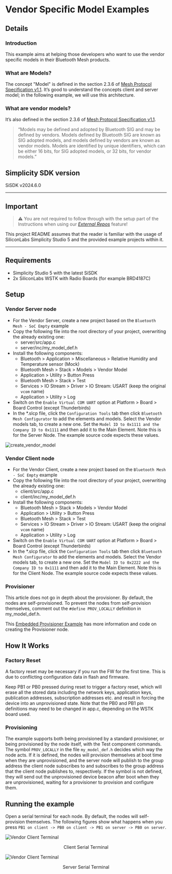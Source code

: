 # Vendor Specific Model Examples

## Details
### Introduction
This example aims at helping those developers who want to use the vendor specific models in their Bluetooth Mesh products.

### What are Models?
The concept "Model" is defined in the section 2.3.6 of [Mesh Protocol Specification v1.1](https://www.bluetooth.com/specifications/specs/mesh-protocol/). It’s good to understand the concepts client and server model; in the following example, we will use this architecture.

### What are vendor models?
It’s also defined in the section 2.3.6 of [Mesh Protocol Specification v1.1](https://www.bluetooth.com/specifications/specs/mesh-protocol/).

> “Models may be defined and adopted by Bluetooth SIG and may be defined by vendors. Models defined by Bluetooth SIG are known as SIG adopted models, and models defined by vendors are known as vendor models. Models are identified by unique identifiers, which can be either 16 bits, for SIG adopted models, or 32 bits, for vendor models.”

## Simplicity SDK version ##

SiSDK v2024.6.0

---

## Important

> ⚠ You are not required to follow through with the setup part of the Instructions when using our [*External Repos*](../../README.md) feature!

This project README assumes that the reader is familiar with the usage of SiliconLabs Simplicity Studio 5 and the provided example projects within it.

---

## Requirements

  - Simplicity Studio 5 with the latest SiSDK
  - 2x SiliconLabs WSTK with Radio Boards (for example BRD4187C)

## Setup

### Vendor Server node

  - For the Vendor Server, create a new project based on the ```Bluetooth Mesh - SoC Empty``` example
  - Copy the following file into the root directory of your project, overwriting the already existing one:
    - server/src/app.c
    - server/inc/my_model_def.h
  - Install the following components:
    - Bluetooth > Application > Miscellaneous > Relative Humidity and Temperature sensor (Mock)
    - Bluetooth Mesh > Stack > Models > Vendor Model
    - Application > Utility > Button Press
    - Bluetooth Mesh > Stack > Test
    - Services > IO Stream > Driver > IO Stream: USART (keep the original ```vcom``` name)
    - Application > Utility > Log
  - Switch on the ```Enable Virtual COM UART``` option at Platform > Board > Board Control (except Thunderbirds)
  - In the *.slcp file, click the `Configuration Tools` tab then click `Bluetooth Mesh Configurator` to add the elements and models. Select the Vendor models tab, to create a new one. Set the `Model ID to 0x1111 and the Company ID to 0x1111` and then add it to the Main Element. Note this is for the Server Node. The example source code expects these values.

![create_vendor_model](images/create_vendor_model.png)

### Vendor Client node

  - For the Vendor Client, create a new project based on the ```Bluetooth Mesh - SoC Empty``` example
  - Copy the following file into the root directory of your project, overwriting the already existing one:
    - client/src/app.c
    - client/inc/my_model_def.h
  - Install the following components:
    - Bluetooth Mesh > Stack > Models > Vendor Model
    - Application > Utility > Button Press
    - Bluetooth Mesh > Stack > Test
    - Services > IO Stream > Driver > IO Stream: USART (keep the original ```vcom``` name)
    - Application > Utility > Log
  - Switch on the ```Enable Virtual COM UART``` option at Platform > Board > Board Control (except Thunderbirds)
  - In the *.slcp file, click the `Configuration Tools` tab then click `Bluetooth Mesh Configurator` to add the elements and models. Select the Vendor models tab, to create a new one. Set the `Model ID to 0x2222 and the Company ID to 0x1111` and then add it to the Main Element. Note this is for the Client Node. The example source code expects these values.

### Provisioner
This article does not go in depth about the provisioner. By default, the nodes are self-provisioned. To prevent the nodes from self-provision themselves, comment out the `#define PROV_LOCALLY` definition in my_model_def.h.

This [Embedded Provisioner Example](../../provisioning/embedded_provisioner/README.md) has more information and code on creating the Provisioner node.

## How It Works

### Factory Reset
A factory reset may be necessary if you run the FW for the first time. This is due to conflicting configuration data in flash and firmware.

Keep PB1 or PB0 pressed during reset to trigger a factory reset, which will erase all the stored data including the network keys, application keys, publication addresses, subscription addresses etc. and result in forcing the device into an unprovisioned state. Note that the PB0 and PB1 pin definitions may need to be changed in app.c, depending on the WSTK board used.

### Provisioning
The example supports both being provisioned by a standard provisioner, or being provisioned by the node itself, with the Test component commands. The symbol `PROV_LOCALLY` in the file `my_model_def.h` decides which way the node acts. If it is defined, the nodes will provision themselves at boot time when they are unprovisioned, and the server node will publish to the group address the client node subscribes to and subscribes to the group address that the client node publishes to, respectively. If the symbol is not defined, they will send out the unprovisioned device beacon after boot when they are unprovisioned, waiting for a provisioner to provision and configure them.

## Running the example
Open a serial terminal for each node. By default, the nodes will self-provision themselves. The following figures show what happens when you press `PB1 on client -> PB0 on client -> PB1 on server -> PB0 on server`.

![Vendor Client Terminal](images/vendor_client_terminal.png)
<p align="center">
    Client Serial Terminal
</p>

![Vendor Client Terminal](images/vendor_server_terminal.png)
<p align="center">
    Server Serial Terminal
</p>